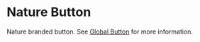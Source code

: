 # Nature Button

Nature branded button. See [Global Button](https://github.com/springernature/frontend-toolkits/tree/master/toolkits/global/packages/global-button) for more information.
